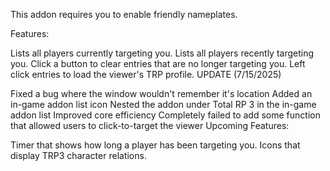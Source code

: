 This addon requires you to enable friendly nameplates.

Features:

Lists all players currently targeting you.
Lists all players recently targeting you.
Click a button to clear entries that are no longer targeting you.
Left click entries to load the viewer's TRP profile.
UPDATE (7/15/2025)

Fixed a bug where the window wouldn't remember it's location
Added an in-game addon list icon
Nested the addon under Total RP 3 in the in-game addon list
Improved core efficiency
Completely failed to add some function that allowed users to click-to-target the viewer
Upcoming Features:

Timer that shows how long a player has been targeting you.
Icons that display TRP3 character relations.
